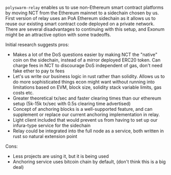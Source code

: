 `polyswarm-relay` enables us to use non-Ethereum smart contract platforms by
moving NCT from the Ethereum mainnet to a sidechain chosen by us. First version
of relay uses an PoA Ethereum sidechain as it allows us to reuse our existing
smart contract code deployed on a private network. There are several
disadvantages to continuing with this setup, and Exonum might be an attractive
option with some tradeoffs.

Initial research suggests pros:
* Makes a lot of the DoS questions easier by making NCT the "native" coin on the
  sidechain, instead of a mirror deployed ERC20 token. Can charge fees in NCT to
  discourage DoS independent of gas, don't need fake ether to pay tx fees
* Let's us write our business logic in rust rather than solidity. Allows us to
  do more sophisticated things econ might want without running into limitations
  based on EVM, block size, solidity stack variable limits, gas costs etc.
* Greater theoretical tx/sec and faster clearing times than our ethereum setup
  (5k-15k tx/sec with 0.5s clearing time advertised)
* Concept of anchoring blocks is a well-supported feature, and can supplement or
  replace our current anchoring implementation in relay.
* Light client included that would prevent us from having to set up our
  infura-type service for the sidechain
* Relay could be integrated into the full node as a service, both written in
  rust so natural extension point

Cons:
* Less projects are using it, but it is being used
* Anchoring service uses bitcoin chain by default, (don't think this is a big
  deal)
